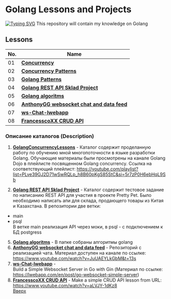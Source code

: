 <a id="anchor"></a>
# Golang Lessons and Projects
[![Typing SVG](https://readme-typing-svg.herokuapp.com?color=%2336BCF7&lines=Golang+Lessons+and+Projects)](https://github.com/Splucheviy)
This repository will contain my knowledge on Golang
## Lessons
| **No.** | **Name** | 
| ------- | -------- | 
|	01  | **[Concurrency](https://github.com/Splucheviy/GolangProjects/tree/main/GolangConcurrencyLessons)** | 
|	02	| **[Concurrency Patterns]()** | 
|	03	| **[Golang Patterns]()** | 
|	04	| **[Golang REST API Sklad Project](https://github.com/Splucheviy/restApiSkladProject)** | 
|	05	| **[Golang algoritms](https://github.com/Splucheviy/Golang-algoritms)** |
|	06	| **[AnthonyGG websocket chat and data feed](https://github.com/Splucheviy/AnthonyGG-ws-chat)** | 
|	07	| **[ws-Chat-lwebapp](https://github.com/Splucheviy/ws-Chat-lwebapp)** | 
|	08	| **[FrancesscoXX CRUD API](https://github.com/Splucheviy/FrancesscoxxCRUDApiLesson/tree/main)** | 

### Описание каталогов (Description)
1. **[GolangConcurrencyLessons](https://github.com/Splucheviy/GolangProjects/tree/main/GolangConcurrencyLessons)** - 
  Каталог содержит проделанную работу по обучению мной многопоточности в языке разработки Golang. Обучающие материалы были просмотрены на канале Golang Dojo в плейлисте посвященном Golang concurrency. Ссылка на соответствующий плейлист: https://youtube.com/playlist?list=PLve39GJ2D71wSwRQLp_h8B60pKgS85StC&si=5r7zP0H6ebHqL9Sb

4. **[Golang REST API Sklad Project](https://github.com/Splucheviy/restApiSkladProject)** - 
  Каталог содержит тестовое задание по написанию REST API для участия в проекте Pretty Pet.  Было необходимо написать апи для склада, продающего товары из Китая и Казахстана. В репозитории две ветки:
- main
- psql  
  В ветке main реализация API через моки, в psql - с подключением к БД postgress  

5. **[Golang algoritms](https://github.com/Splucheviy/Golang-algoritms)** - 
  В папке собраны алгоритмы golang  
6. **[AnthonyGG websocket chat and data feed](https://github.com/Splucheviy/AnthonyGG-ws-chat)** - 
  Репозиторий с реализацией чата. Материал доступен на канале по ссылке: https://www.youtube.com/watch?v=JuUAEYLkGbM&t=13s         
7. **[ws-Chat-lwebapp](https://github.com/Splucheviy/ws-Chat-lwebapp)** -       
  Build a Simple Websocket Server in Go with Gin (Материал по ссылке: https://lwebapp.com/en/post/go-websocket-simple-server)     
8. **[FrancesscoXX CRUD API](https://github.com/Splucheviy/FrancesscoxxCRUDApiLesson/tree/main)** - Make a simple CRUD API lesson from URL: https://www.youtube.com/watch?v=aLVJY-1dKz8  
  [Вверх](#anchor)

